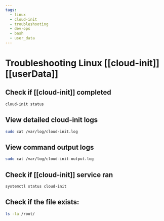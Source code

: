 ```yaml
---
tags:
  - linux
  - cloud-init
  - troubleshooting
  - dev-ops
  - bash
  - user_data
---
```

# Troubleshooting Linux [[cloud-init]] [[userData]]
## Check if [[cloud-init]] completed

```bash
cloud-init status
```

## View detailed cloud-init logs

```bash
sudo cat /var/log/cloud-init.log
```

## View command output logs

```bash
sudo cat /var/log/cloud-init-output.log
```

## Check if [[cloud-init]] service ran

```bash
systemctl status cloud-init
```

## Check if the file exists:

```bash
ls -la /root/
```